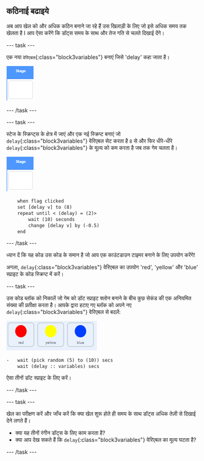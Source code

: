 ## कठिनाई बढाइये

अब आप खेल को और अधिक कठिन बनाने जा रहे हैं उस खिलाड़ी के लिए जो इसे अधिक समय तक खेलता है I आप ऐसा करेंगे कि डॉट्स समय के साथ और तेज गति से चलते दिखाई देंगे।

--- task ---

एक नया `वेरिएबल`{:class="block3variables"} बनाएं जिसे 'delay' कहा जाता है।

![स्टेज स्प्राइट](images/stage-sprite.png)

--- /task ---

--- task ---

स्टेज के स्क्रिप्ट्स के क्षेत्र में जाएं और एक नई स्क्रिप्ट बनाएं जो `delay`{:class="block3variables"} वेरिएबल सेट करता है `8` से और फिर धीरे-धीरे `delay`{:class="block3variables"} के मूल्य को कम करता है जब तक गेम चलता है।

![स्टेज स्प्राइट](images/stage-sprite.png)

```blocks3
    when flag clicked
    set [delay v] to (8)
    repeat until < (delay) = (2)>
        wait (10) seconds
        change [delay v] by (-0.5)
    end
```

--- /task ---

ध्यान दें कि यह कोड उस कोड के समान है जो आप एक काउंटडाउन टाइमर बनाने के लिए उपयोग करेंगे!

अगला, `delay`{:class="block3variables"} वेरिएबल का उपयोग 'red', 'yellow' और 'blue' स्प्राइट के कोड स्क्रिप्ट में करें।

--- task ---

उस कोड ब्लॉक को निकालें जो गेम को डॉट स्प्राइट क्लोन बनाने के बीच कुछ सेकंड की एक अनियमित संख्या की प्रतीक्षा करता है। आपके द्वारा हटाए गए ब्लॉक को अपने नए `delay`{:class="block3variables"} वेरिएबल से बदलें:

![स्क्रीनशॉट](images/all-dots.png)

```blocks3
-   wait (pick random (5) to (10)) secs
    wait (delay :: variables) secs
```

ऐसा तीनों डॉट स्प्राइट के लिए करें।

--- /task ---

--- task ---

खेल का परीक्षण करें और जाँच करें कि क्या खेल शुरू होते ही समय के साथ डॉट्स अधिक तेज़ी से दिखाई देने लगते हैं।

+ क्या यह तीनों रंगीन डॉट्स के लिए काम करता है?
+ क्या आप देख सकते हैं कि `delay`{:class="block3variables"} वेरिएबल का मूल्य घटता है?

--- /task ---